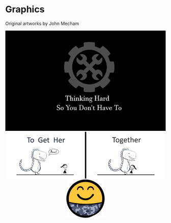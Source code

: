 # Graphics
Original artworks by John Mecham

<p align="center">
  <img src="https://github.com/TheWiseLion/graphics/blob/master/banners/FinalBanner.png?raw=true" />
  <img src="https://github.com/TheWiseLion/graphics/blob/master/to-get-her-vs-together.png?raw=true" />
  <img src="https://github.com/TheWiseLion/graphics/blob/master/NavyEmoji.png?raw=true" />
</p>

